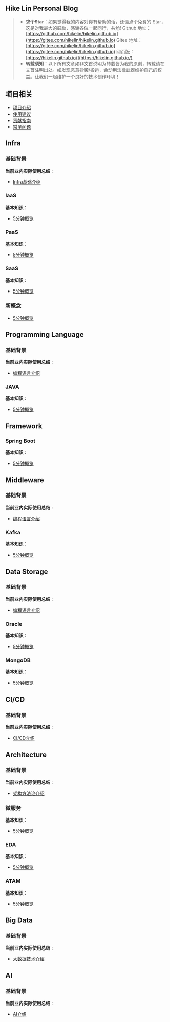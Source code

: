 ## Hike Lin Personal Blog

> - **求个Star**：如果觉得我的内容对你有帮助的话，还请点个免费的 Star，这是对我最大的鼓励，感谢各位一起同行，共勉! Github 地址：[https://github.com/hikelin/hikelin.github.io](https://gitee.com/hikelin/hikelin.github.io)  Gitee 地址：[https://gitee.com/hikelin/hikelin.github.io](https://gitee.com/hikelin/hikelin.github.io) 网页版： [https://hikelin.github.io/](https://hikelin.github.io/)
> - **转载须知**：以下所有文章如非文首说明为转载皆为我的原创，转载请在文首注明出处。如发现恶意抄袭/搬运，会动用法律武器维护自己的权益。让我们一起维护一个良好的技术创作环境！

## 项目相关

- [项目介绍](./intro.md)
- [使用建议](./read-suggestion.md)
- [贡献指南](./contribution-guideline.md)
- [常见问题](./faq.md)

## Infra

### 基础背景

**当前业内实际使用总结** :

- [Infra基础介绍](./docs/infra/basis/infra-basic-01.md)

### IaaS

**基本知识**：

- [5分钟概览](./docs/infra/iaas/5-mins-overview.md)

### PaaS

**基本知识**：

- [5分钟概览](./docs/infra/PaaS/5-mins-overview.md) 

### SaaS

**基本知识**：

- [5分钟概览](./docs/infra/SaaS/5-mins-overview.md) 

### 新概念

- [5分钟概览](./docs/infra/new-concept/5-mins-overview.md) 

## Programming Language

### 基础背景

**当前业内实际使用总结** :

- [编程语言介绍](./docs/programming/basis/programming-basic-01.md)

### JAVA

**基本知识**：

- [5分钟概览](./docs/programming/java/5-mins-overview.md) 

## Framework

### Spring Boot

**基本知识**：

- [5分钟概览](./docs/framework/spring-boot/5-mins-overview.md) 


## Middleware

### 基础背景

**当前业内实际使用总结** :

- [编程语言介绍](./docs/middleware/basis/middleware-basic-01.md)

### Kafka

**基本知识**：

- [5分钟概览](./docs/middleware/kafka/5-mins-overview.md) 


## Data Storage


### 基础背景

**当前业内实际使用总结** :

- [编程语言介绍](./docs/data-storage/basis/data-storage-basic-01.md)


### Oracle

**基本知识**：

- [5分钟概览](./docs/data-storage/oracle/5-mins-overview.md) 


### MongoDB

**基本知识**：

- [5分钟概览](./docs/data-storage/mongodb/5-mins-overview.md) 


## CI/CD

### 基础背景

**当前业内实际使用总结** :

- [CI/CD介绍](./ci-cd/basis/ci-cd-basic-01.md)


## Architecture

### 基础背景

**当前业内实际使用总结** :

- [架构方法论介绍](./docs/architecture/basis/architecture-basic-01.md)


### 微服务

**基本知识**：

- [5分钟概览](./docs/architecture/microservice/5-mins-overview.md) 

### EDA

**基本知识**：

- [5分钟概览](./docs/architecture/eda/5-mins-overview.md) 


### ATAM

**基本知识**：

- [5分钟概览](./docs/architecture/atam/5-mins-overview.md) 

## Big Data

### 基础背景

**当前业内实际使用总结** :

- [大数据技术介绍](./bigdata/basis/bigdata-basic-01.md)

## AI

### 基础背景

**当前业内实际使用总结** :

- [AI介绍](./ai/basis/ai-basic-01.md)
